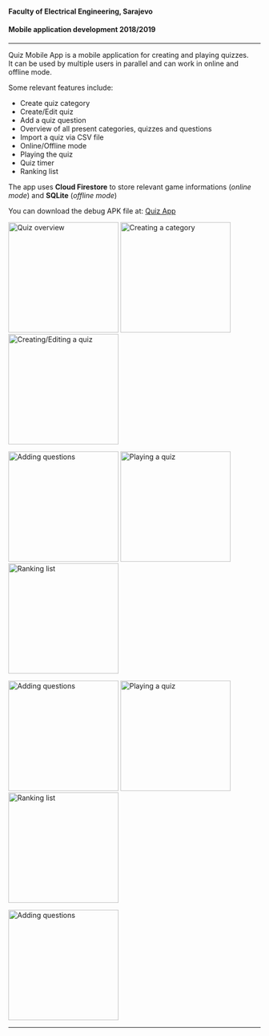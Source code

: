 #### Faculty of Electrical Engineering, Sarajevo
#### Mobile application development 2018/2019

---

Quiz Mobile App is a mobile application for creating and playing quizzes.<br/>It can be used by multiple users in parallel and can work in online and offline mode. 

Some relevant features include: 
  - Create quiz category
  - Create/Edit quiz
  - Add a quiz question
  - Overview of all present categories, quizzes and questions
  - Import a quiz via CSV file
  - Online/Offline mode
  - Playing the quiz
  - Quiz timer
  - Ranking list
  
The app uses **Cloud Firestore** to store relevant game informations (_online mode_) and **SQLite** (_offline mode_)

You can download the debug APK file at: [Quiz App]

<img src="screenshots/1.jpg" alt="Quiz overview" width="220"> <img src="screenshots/2.jpg" alt="Creating a category" width="220"> <img src="screenshots/3.jpg" alt="Creating/Editing a quiz" width="220">


<img src="screenshots/4.jpg" alt="Adding questions" width="220"> <img src="screenshots/6.jpg" alt="Playing a quiz" width="220"> <img src="screenshots/7.jpg" alt="Ranking list" width="220">


<img src="screenshots/8.jpg" alt="Adding questions" width="220"> <img src="screenshots/9.jpg" alt="Playing a quiz" width="220"> <img src="screenshots/10.jpg" alt="Ranking list" width="220">


<img src="screenshots/11.jpg" alt="Adding questions" width="220"> 

---

[Quiz App]: https://drive.google.com/file/d/19qMXXnfgeD7gXkZV4hreQwXm9tHHYnm-/view?usp=sharing
